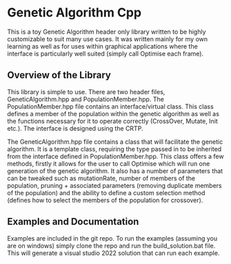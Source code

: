 # Genetic Algorithm Cpp

This is a toy Genetic Algorithm header only library written to be highly customizable to suit many use cases. It was written mainly for my own learning as well as for uses within graphical applications where the interface is particularly well suited (simply call Optimise each frame).

## Overview of the Library

This library is simple to use. There are two header files, GeneticAlgorithm.hpp and PopulationMember.hpp. The PopulationMember.hpp file contains an interface/virtual class. This class defines a member of the population within the genetic algorithm as well as the functions necessary for it to operate correctly (CrossOver, Mutate, Init etc.). The interface is designed using the CRTP.

The GeneticAlgorithm.hpp file contains a class that will facilitate the genetic algorithm. It is a template class, requiring the type passed in to be inherited from the interface defined in PopulationMember.hpp. This class offers a few methods, firstly it allows for the user to call Optimise which will run one generation of the genetic algorithm. It also has a number of parameters that can be tweaked such as mutationRate, number of members of the population, pruning + associated parameters (removing duplicate members of the population) and the ability to define a custom selection method (defines how to select the members of the population for crossover).

## Examples and Documentation

Examples are included in the git repo. To run the examples (assuming you are on windows) simply clone the repo and run the build_solution.bat file. This will generate a visual studio 2022 solution that can run each example.
